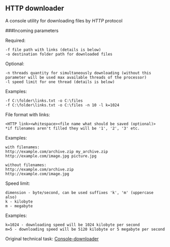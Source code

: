 ## HTTP downloader

A console utility for downloading files by *HTTP* protocol

###Incoming parameters

Required:
```
-f file path with links (details is below)
-o destination folder path for downloaded files
```

Optional:
```
-n threads quantity for simultaneously downloading (without this parameter will be used max available threads of the processor)
-l speed limit for one thread (details is below)
```

Examples:
```
-f C:\folder\links.txt -o C:\files
-f C:\folder\links.txt -o C:\files -n 10 -l k=1024
```

File format with links:
```
<HTTP link><whitespace><file name what should be saved (optional)>
*if filenames aren't filled they will be '1', '2', '3' etc.
```

Examples:
```
with filenames:
http://example.com/archive.zip my_archive.zip
http://example.com/image.jpg picture.jpg
 
without filenames:
http://example.com/archive.zip
http://example.com/image.jpg
```

Speed limit:
```
dimension - byte/second, can be used suffixes 'k', 'm' (uppercase also)
k - kilobyte
m - megabyte
```

Examples:
```
k=1024 - downloading speed will be 1024 kilobyte per second
m=5 - downloading speed will be 5120 kilobyte or 5 megabyte per second
```

Original technical task: [Console-downloader](https://github.com/Ecwid/new-job/blob/master/Console-downloader.md)
